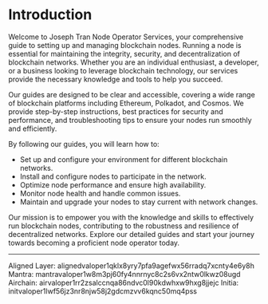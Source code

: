 # Introduction

Welcome to Joseph Tran Node Operator Services, your comprehensive guide to setting up and managing blockchain nodes. Running a node is essential for maintaining the integrity, security, and decentralization of blockchain networks. Whether you are an individual enthusiast, a developer, or a business looking to leverage blockchain technology, our services provide the necessary knowledge and tools to help you succeed.

Our guides are designed to be clear and accessible, covering a wide range of blockchain platforms including Ethereum, Polkadot, and Cosmos. We provide step-by-step instructions, best practices for security and performance, and troubleshooting tips to ensure your nodes run smoothly and efficiently.

By following our guides, you will learn how to:

* Set up and configure your environment for different blockchain networks.
* Install and configure nodes to participate in the network.
* Optimize node performance and ensure high availability.
* Monitor node health and handle common issues.
* Maintain and upgrade your nodes to stay current with network changes.

Our mission is to empower you with the knowledge and skills to effectively run blockchain nodes, contributing to the robustness and resilience of decentralized networks. Explore our detailed guides and start your journey towards becoming a proficient node operator today.


---------------------------------------------------------------------
Aligned Layer: alignedvaloper1qklx8yry7pfa9agefwx56rradq7xcnty4e6y8h
Mantra: mantravaloper1w8m3pj60fy4nnrnyc8c2s6vx2ntw0lkwz08ugd
Airchain: airvaloper1rr2zsalccnqa86ndvc0l90kdwhxw9hxg8jjejc
Initia: initvaloper1lwf56jz3nr8njw58j2gdcmzvv6kqnc50mq4pss
